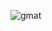 ![gmat](https://user-images.githubusercontent.com/19508013/215614333-5ccb998a-3c5d-4d77-8bcc-b7d7deaf55df.png)
